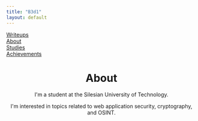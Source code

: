 ```yaml
---
title: "B3d1"
layout: default
---
```


<link rel="stylesheet" href="/assets/style.css">

<div class="nav-menu">
  <div class="nav-item"><a href="/writeups/">Writeups</a></div>
  <div class="separator"></div>
  <div class="nav-item"><a href="/">About</a></div>
  <div class="separator"></div>
  <div class="nav-item"><a href="/studies/">Studies</a></div>
  <div class="separator"></div>
  <div class="nav-item"><a href="/achievements/">Achievements</a></div>
</div>

<h1 style="text-align: center;"> About </h1>
<p style="text-align: center;">I'm a student at the Silesian University of Technology.</p>  
<p style="text-align: center;">I'm interested in topics related to web application security, cryptography, and OSINT.</p>
